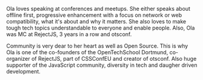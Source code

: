 Ola loves speaking at conferences and meetups. She either speaks about offline first, progressive enhancement with a focus on network or web compatibility, what it's about and why it matters. She also loves to make tough tech topics understandable to everyone and enable people. Also, Ola was MC at RejectJS, 3 years in a row and otsconf.

Community is very dear to her heart as well as Open Source. This is why Ola is one of the co-founders of the OpenTechSchool Dortmund, co-organizer of RejectJS, part of CSSConfEU and creator of otsconf. Also huge supporter of the JavaScript community, diversity in tech and daugher driven development.
